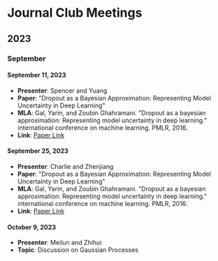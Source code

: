 # Journal Club Meetings

## 2023

### September

#### September 11, 2023
- **Presenter**: Spencer and Yuang
- **Paper**: "Dropout as a Bayesian Approximation: Representing Model Uncertainty in Deep Learning"
- **MLA**: Gal, Yarin, and Zoubin Ghahramani. "Dropout as a bayesian approximation: Representing model uncertainty in deep learning." international conference on machine learning. PMLR, 2016.
- **Link**: [Paper Link](https://proceedings.mlr.press/v48/gal16.html)

#### September 25, 2023
- **Presenter**: Charlie and Zhenjiang
- **Paper**: "Dropout as a Bayesian Approximation: Representing Model Uncertainty in Deep Learning"
- **MLA**: Gal, Yarin, and Zoubin Ghahramani. "Dropout as a bayesian approximation: Representing model uncertainty in deep learning." international conference on machine learning. PMLR, 2016.
- **Link**: [Paper Link](https://proceedings.mlr.press/v48/gal16.html)

#### October 9, 2023
- **Presenter**: Meilun and Zhihui
- **Topic**: Discussion on Gaussian Processes 
